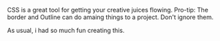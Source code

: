 CSS is a great tool for getting your creative juices flowing.
Pro-tip: The border and Outline can do amaing things to a project. Don't ignore them.

As usual, i had so much fun creating this.
